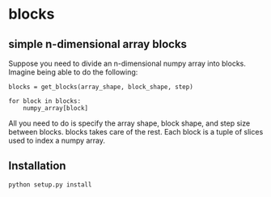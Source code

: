 blocks
======

simple n-dimensional array blocks
---------------------------------

Suppose you need to divide an n-dimensional numpy array into blocks. Imagine being able to do the following:

```
blocks = get_blocks(array_shape, block_shape, step)

for block in blocks:
	numpy_array[block]
```

All you need to do is specify the array shape, block shape, and step size between blocks. blocks takes care of the rest. Each block is a tuple of slices used to index a numpy array.


Installation
------------

```
python setup.py install
```